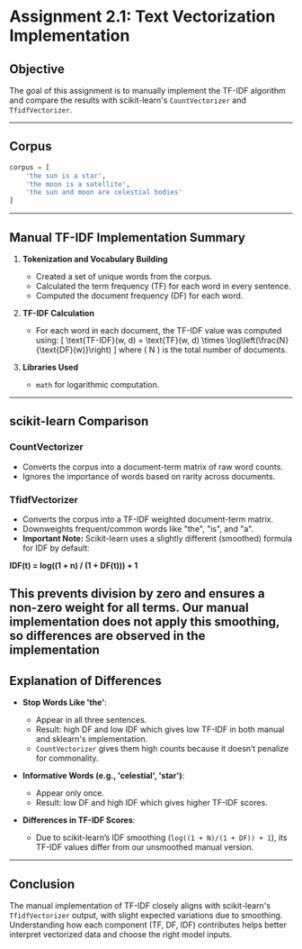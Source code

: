 # Assignment 2.1: Text Vectorization Implementation

## Objective

The goal of this assignment is to manually implement the TF-IDF algorithm and compare the results with scikit-learn's `CountVectorizer` and `TfidfVectorizer`.

---

## Corpus

```python
corpus = [
    'the sun is a star',
    'the moon is a satellite',
    'the sun and moon are celestial bodies'
]
```

---

## Manual TF-IDF Implementation Summary

1. **Tokenization and Vocabulary Building**
   - Created a set of unique words from the corpus.
   - Calculated the term frequency (TF) for each word in every sentence.
   - Computed the document frequency (DF) for each word.

2. **TF-IDF Calculation**
   - For each word in each document, the TF-IDF value was computed using:
      \[
  \text{TF-IDF}(w, d) = \text{TF}(w, d) \times \log\left(\frac{N}{\text{DF}(w)}\right)
  \]
     where \( N \) is the total number of documents.

3. **Libraries Used**
   - `math` for logarithmic computation.

---

## scikit-learn Comparison

### CountVectorizer

- Converts the corpus into a document-term matrix of raw word counts.
- Ignores the importance of words based on rarity across documents.

### TfidfVectorizer

- Converts the corpus into a TF-IDF weighted document-term matrix.
- Downweights frequent/common words like "the", "is", and "a".
- **Important Note:** Scikit-learn uses a slightly different (smoothed) formula for IDF by default:

**IDF(t) = log((1 + n) / (1 + DF(t))) + 1**


  This prevents division by zero and ensures a non-zero weight for all terms. Our manual implementation does not apply this smoothing, so differences are observed in the implementation
---



## Explanation of Differences

- **Stop Words Like 'the'**:
  - Appear in all three sentences.
  - Result: high DF and low IDF which gives low TF-IDF in both manual and sklearn's implementation.
  - `CountVectorizer` gives them high counts because it doesn’t penalize for commonality.

- **Informative Words (e.g., 'celestial', 'star')**:
  - Appear only once.
  - Result: low DF and high IDF which gives higher TF-IDF scores.

- **Differences in TF-IDF Scores**:
  - Due to scikit-learn’s IDF smoothing (`log((1 + N)/(1 + DF)) + 1`), its TF-IDF values differ from our unsmoothed manual version.

---

## Conclusion

The manual implementation of TF-IDF closely aligns with scikit-learn's `TfidfVectorizer` output, with slight expected variations due to smoothing. Understanding how each component (TF, DF, IDF) contributes helps better interpret vectorized data and choose the right model inputs.
